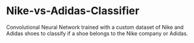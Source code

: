 # Nike-vs-Adidas-Classifier
Convolutional Neural Network trained with a custom dataset of Nike and Adidas shoes to classify if a shoe belongs to the Nike company or Adidas.
